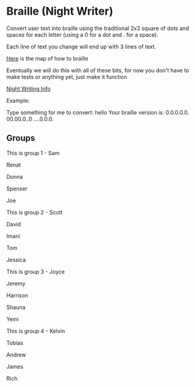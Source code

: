 # Braille (Night Writer) #

Convert user text into braille using the traditional 2x3 square of
dots and spaces for each letter (using a 0 for a dot and . for a space).

Each line of text you change will end up with 3 lines of text.

[Here](https://www.pharmabraille.com/pharmaceutical-braille/the-braille-alphabet) is the map of how to braille

Eventually we will do this with all of these bits, for now you don't
have to make tests or anything yet, just make it function

[Night Writing Info](https://github.com/turingschool/curriculum/blob/master/source/projects/night_writer.markdown)

Example:

Type something for me to convert:
hello
Your braille version is:
0.0.0.0.0.
00.00.0..0
....0.0.0.

## Groups ##

This is group 1 - Sam

Renat

Donna

Spenser

Joe

This is group 2 - Scott

David

Imani

Tom

Jessica

This is group 3 - Joyce

Jeremy

Harrison

Shauna

Yemi

This is group 4 - Kelvin

Tobias

Andrew

James

Rich
